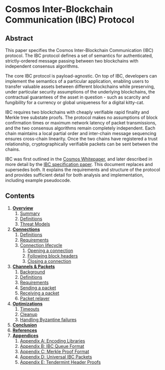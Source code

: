 # Cosmos Inter-Blockchain Communication (IBC) Protocol

## Abstract

This paper specifies the Cosmos Inter-Blockchain Communication (IBC) protocol. The IBC protocol defines a set of semantics for authenticated, strictly-ordered message passing between two blockchains with independent consensus algorithms.  

The core IBC protocol is payload-agnostic. On top of IBC, developers can implement the semantics of a particular application, enabling users to transfer valuable assets between different blockchains while preserving, under particular security assumptions of the underlying blockchains, the contractual guarantees of the asset in question - such as scarcity and fungibility for a currency or global uniqueness for a digital kitty-cat. 

IBC requires two blockchains with cheaply verifiable rapid finality and Merkle tree substate proofs. The protocol makes no assumptions of block confirmation times or maximum network latency of packet transmissions, and the two consensus algorithms remain completely independent. Each chain maintains a local partial order and inter-chain message sequencing ensures cross-chain linearity. Once the two chains have registered a trust relationship, cryptographically verifiable packets can be sent between the chains.

IBC was first outlined in the [Cosmos Whitepaper](https://github.com/cosmos/cosmos/blob/master/WHITEPAPER.md#inter-blockchain-communication-ibc), and later described in more detail by the [IBC specification paper](https://github.com/cosmos/ibc/raw/master/CosmosIBCSpecification.pdf). This document replaces and supersedes both. It explains the requirements and structure of the protocol and provides sufficient detail for both analysis and implementation, including example pseudocode.

## Contents

1.  **[Overview](overview.md)**
    1.  [Summary](overview.md#11-summary)
    1.  [Definitions](overview.md#12-definitions)
    1.  [Threat Models](overview.md#13-threat-models)
1.  **[Connections](connections.md)**
    1.  [Definitions](connections.md#21-definitions)
    1.  [Requirements](connections.md#22-requirements)
    1.  [Connection lifecycle](connections.md#23-connection-lifecycle)
        1.  [Opening a connection](connections.md#231-opening-a-connection)
        1.  [Following block headers](connections.md#232-following-block-headers)
        1.  [Closing a connection](connections.md#233-closing-a-connection)
1.  **[Channels & Packets](channels-and-packets.md)**
    1.  [Background](channels-and-packets.md#31-background)
    1.  [Definitions](channels-and-packets.md#32-definitions)
    1.  [Requirements](channels-and-packets.md#33-requirements)
    1.  [Sending a packet](channels-and-packets.md#34-sending-a-packet)
    1.  [Receiving a packet](channels-and-packets.md#35-receiving-a-packet)
    1.  [Packet relayer](channels-and-packets.md#36-packet-relayer)
1.  **[Optimizations](optimizations.md)**
    1.  [Timeouts](optimizations.md#41-timeouts)
    1.  [Cleanup](optimizations.md#42-cleanup)
    1.  [Handling Byzantine failures](optimizations.md#43-handling-byzantine-failures)
1.  **[Conclusion](conclusion.md)**
1.  **[References](references.md)**
1.  **[Appendices](appendices.md)**
    1. [Appendix A: Encoding Libraries](appendices.md#appendix-a-encoding-libraries)
    1. [Appendix B: IBC Queue Format](appendices.md#appendix-b-ibc-queue-format)
    1. [Appendix C: Merkle Proof Format](appendices.md#appendix-c-merkle-proof-formats)
    1. [Appendix D: Universal IBC Packets](appendices.md#appendix-d-universal-ibc-packets)
    1. [Appendix E: Tendermint Header Proofs](appendices.md#appendix-e-tendermint-header-proofs)
